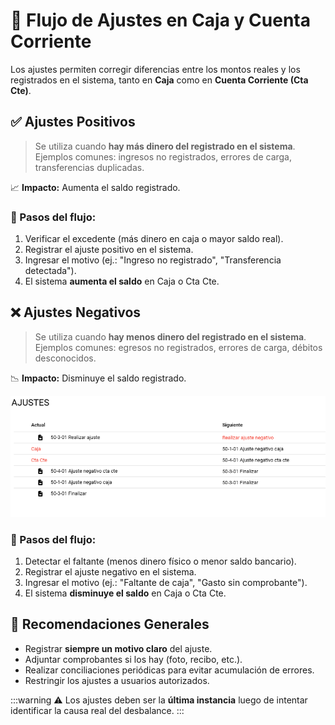 # 💸 Flujo de Ajustes en Caja y Cuenta Corriente

Los ajustes permiten corregir diferencias entre los montos reales y los registrados en el sistema, tanto en **Caja** como en **Cuenta Corriente (Cta Cte)**.

## ✅ Ajustes Positivos

> Se utiliza cuando **hay más dinero del registrado en el sistema**.  
> Ejemplos comunes: ingresos no registrados, errores de carga, transferencias duplicadas.

📈 **Impacto:** Aumenta el saldo registrado.

### 🔁 Pasos del flujo:

1. Verificar el excedente (más dinero en caja o mayor saldo real).
2. Registrar el ajuste positivo en el sistema.
3. Ingresar el motivo (ej.: "Ingreso no registrado", "Transferencia detectada").
4. El sistema **aumenta el saldo** en Caja o Cta Cte.

## ❌ Ajustes Negativos

> Se utiliza cuando **hay menos dinero del registrado en el sistema**.  
> Ejemplos comunes: egresos no registrados, errores de carga, débitos desconocidos.

📉 **Impacto:** Disminuye el saldo registrado.

![flujo ajuste negativo](./img/negativo.png)

### 🔁 Pasos del flujo:

1. Detectar el faltante (menos dinero físico o menor saldo bancario).
2. Registrar el ajuste negativo en el sistema.
3. Ingresar el motivo (ej.: "Faltante de caja", "Gasto sin comprobante").
4. El sistema **disminuye el saldo** en Caja o Cta Cte.

## 📝 Recomendaciones Generales

- Registrar **siempre un motivo claro** del ajuste.
- Adjuntar comprobantes si los hay (foto, recibo, etc.).
- Realizar conciliaciones periódicas para evitar acumulación de errores.
- Restringir los ajustes a usuarios autorizados.

:::warning
⚠️ Los ajustes deben ser la **última instancia** luego de intentar identificar la causa real del desbalance.
:::
